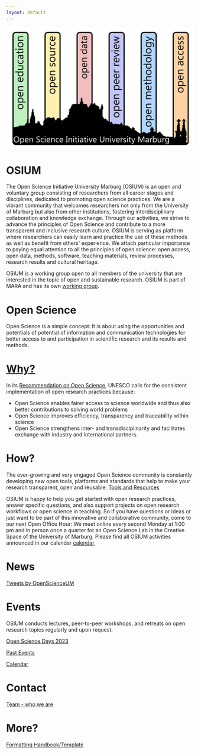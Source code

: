 ```yaml
---
layout: default
---
```

![OSIUM_Logo](./assets/images/OSIUM_logo.png)

# OSIUM
The Open Science Initiative University Marburg (OSIUM) is an open and voluntary group consisting of researchers from all career stages and disciplines, dedicated to promoting open science practices. We are a vibrant community that welcomes researchers not only from the University of Marburg but also from other institutions, fostering interdisciplinary collaboration and knowledge exchange. Through our activities, we strive to advance the principles of Open Science and contribute to a more transparent and inclusive research culture.
OSIUM is serving as platform where researchers can easily learn and practice the use of these methods as well as benefit from others' experience. We attach particular importance to paying equal attention to all the principles of open science: open access, open data, methods, software, teaching materials, review processes, research results and cultural heritage. 

OSIUM is a working group open to all members of the university that are interested in the topic of open and sustainable research. OSIUM is part of MARA and has its own <a href="https://www.uni-marburg.de/en/mara/networking/academic-groups/working-group-35/arbeitsgruppe-35-open-science-initiative-university-marburg-2018">working group</a>.

# Open Science
Open Science is a simple concept: It is about using the opportunities and potentials of potential of information and communication technologies for better access to and participation in scientific research and its results and methods.

# [Why?](./reasons.md)
In its <a href="https://unesdoc.unesco.org/ark:/48223/pf0000379949">Recommendation on Open Science</a>, UNESCO calls for the consistent implementation of open research practices because:
* Open Science enables fairer access to science worldwide and thus also better contributions to solving world problems
* Open Science improves efficiency, transparency and traceability within science
* Open Science strengthens inter- and transdisciplinarity and facilitates exchange with industry and international partners.

# How?
The ever-growing and very engaged Open Science community is constantly developing new open tools, platforms and standards that help to make your research transparent, open and reusable:
[Tools and Resources](./tools-and-resources.md)

OSIUM is happy to help you get started with open research practices, answer specific questions, and also support projects on open research workflows or open science in teaching.
So if you have questions or ideas or just want to be part of this innovative and collaborative community, come to our next Open Office Hour: We meet online every second Monday at 1:00 pm and in person once a quarter for an Open Science Lab in the Creative Space of the University of Marburg. Please find all OSIUM activities announced in our calendar [calendar](./calendar-page.md)

# News
<a class="twitter-timeline" href="https://twitter.com/OpenScienceUM?ref_src=twsrc%5Etfw" data-tweet-limit="1" data-height="300">Tweets by OpenScienceUM</a> <script async src="https://platform.twitter.com/widgets.js" charset="utf-8"></script>

# Events
OSIUM conducts lectures, peer-to-peer workshops, and retreats on open research topics regularly and upon request.

[Open Science Days 2023](./open-science-days-2023.md)

[Past Events](./past-events.md)

[Calendar](./calendar-page.md)

# Contact

[Team - who we are](./team.md)

# More?
[Formatting Handbook/Template](./formatting-handbook.md)
